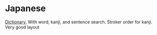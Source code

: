 # Japanese #

[Dictionary](http://jisho.org/), With word, kanji, and sentence search. Stroker order for kanji. Very good layout